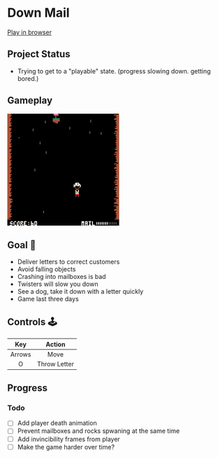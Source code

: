 # Down Mail
[Play in browser](https://sugarvoid.itch.io/down-mail)

## Project Status
- Trying to get to a "playable" state. (progress slowing down. getting bored.) 

## Gameplay
![gameplay](https://github.com/sugarvoid/down-mail/blob/master/gameplay.gif)
<br>


## Goal :dart:
-   Deliver letters to correct customers
-   Avoid falling objects
-   Crashing into mailboxes is bad
-   Twisters will slow you down
-   See a dog, take it down with a letter quickly
-   Game last three days

## Controls :joystick:

|  Key   |   Action   |
| :----: | :--------: |
| Arrows |    Move    |
|   O    | Throw Letter |


## Progress

### Todo
- [ ] Add player death animation 
- [ ] Prevent mailboxes and rocks spwaning at the same time
- [ ] Add invincibility frames from player
- [ ] Make the game harder over time?